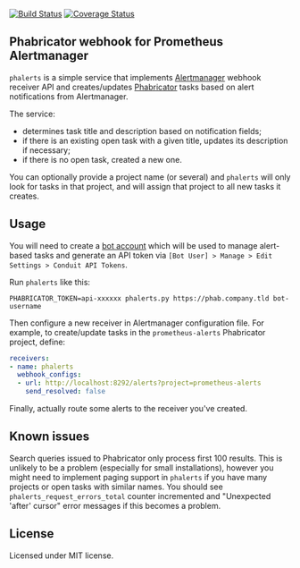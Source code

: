 [![Build Status](https://secure.travis-ci.org/knyar/phalerts.svg?branch=master)](http://travis-ci.org/knyar/phalerts?branch=master)
[![Coverage Status](https://coveralls.io/repos/github/knyar/phalerts/badge.svg?branch=master)](https://coveralls.io/github/knyar/phalerts?branch=master)

## Phabricator webhook for Prometheus Alertmanager

`phalerts` is a simple service that implements
[Alertmanager](https://github.com/prometheus/alertmanager) webhook receiver API
and creates/updates [Phabricator](https://www.phacility.com/phabricator/) tasks
based on alert notifications from Alertmanager.

The service:

* determines task title and description based on notification fields;
* if there is an existing open task with a given title, updates its description
  if necessary;
* if there is no open task, created a new one.

You can optionally provide a project name (or several) and `phalerts` will only
look for tasks in that project, and will assign that project to all new tasks it
creates.

## Usage

You will need to create a
[bot account](https://secure.phabricator.com/book/phabricator/article/users/#bot-accounts)
which will be used to manage alert-based tasks and generate an API token via
`[Bot User] > Manage > Edit Settings > Conduit API Tokens`.

Run `phalerts` like this:

```
PHABRICATOR_TOKEN=api-xxxxxx phalerts.py https://phab.company.tld bot-username
```

Then configure a new receiver in Alertmanager configuration file. For example,
to create/update tasks in the `prometheus-alerts` Phabricator project, define:

```yaml
receivers:
- name: phalerts
  webhook_configs:
  - url: http://localhost:8292/alerts?project=prometheus-alerts
    send_resolved: false
```

Finally, actually route some alerts to the receiver you've created.

## Known issues

Search queries issued to Phabricator only process first 100 results. This is
unlikely to be a problem (especially for small installations), however you might
need to implement paging support in `phalerts` if you have many projects or
open tasks with similar names. You should see `phalerts_request_errors_total`
counter incremented and "Unexpected 'after' cursor" error messages if this
becomes a problem.

## License

Licensed under MIT license.
